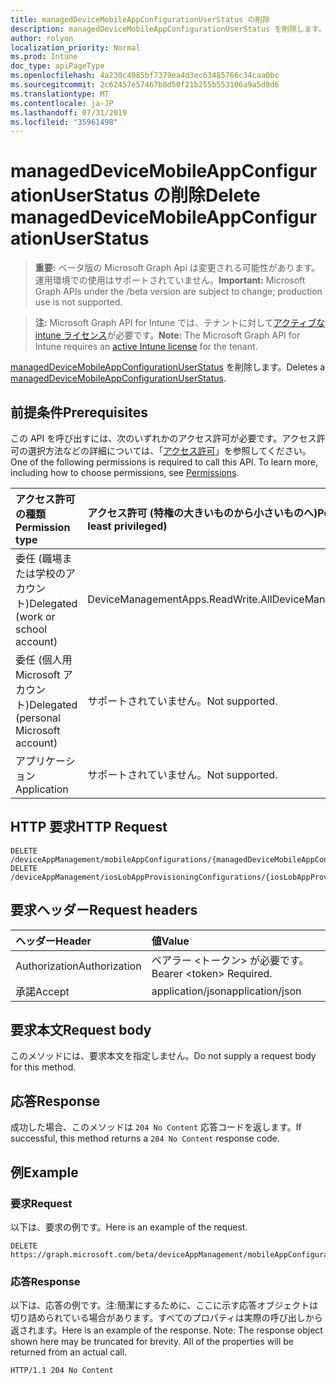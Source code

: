 ```yaml
---
title: managedDeviceMobileAppConfigurationUserStatus の削除
description: managedDeviceMobileAppConfigurationUserStatus を削除します。
author: rolyon
localization_priority: Normal
ms.prod: Intune
doc_type: apiPageType
ms.openlocfilehash: 4a230c4985bf7379ea4d3ec63485766c34caa0bc
ms.sourcegitcommit: 2c62457e57467b8d50f21b255b553106a9a5d8d6
ms.translationtype: MT
ms.contentlocale: ja-JP
ms.lasthandoff: 07/31/2019
ms.locfileid: "35961498"
---
```

# <a name="delete-manageddevicemobileappconfigurationuserstatus"></a><span data-ttu-id="42eac-103">managedDeviceMobileAppConfigurationUserStatus の削除</span><span class="sxs-lookup"><span data-stu-id="42eac-103">Delete managedDeviceMobileAppConfigurationUserStatus</span></span>

> <span data-ttu-id="42eac-104">**重要:** ベータ版の Microsoft Graph Api は変更される可能性があります。運用環境での使用はサポートされていません。</span><span class="sxs-lookup"><span data-stu-id="42eac-104">**Important:** Microsoft Graph APIs under the /beta version are subject to change; production use is not supported.</span></span>

> <span data-ttu-id="42eac-105">**注:** Microsoft Graph API for Intune では、テナントに対して[アクティブな intune ライセンス](https://go.microsoft.com/fwlink/?linkid=839381)が必要です。</span><span class="sxs-lookup"><span data-stu-id="42eac-105">**Note:** The Microsoft Graph API for Intune requires an [active Intune license](https://go.microsoft.com/fwlink/?linkid=839381) for the tenant.</span></span>

<span data-ttu-id="42eac-106">[managedDeviceMobileAppConfigurationUserStatus](../resources/intune-apps-manageddevicemobileappconfigurationuserstatus.md) を削除します。</span><span class="sxs-lookup"><span data-stu-id="42eac-106">Deletes a [managedDeviceMobileAppConfigurationUserStatus](../resources/intune-apps-manageddevicemobileappconfigurationuserstatus.md).</span></span>

## <a name="prerequisites"></a><span data-ttu-id="42eac-107">前提条件</span><span class="sxs-lookup"><span data-stu-id="42eac-107">Prerequisites</span></span>
<span data-ttu-id="42eac-p101">この API を呼び出すには、次のいずれかのアクセス許可が必要です。アクセス許可の選択方法などの詳細については、「[アクセス許可](/graph/permissions-reference)」を参照してください。</span><span class="sxs-lookup"><span data-stu-id="42eac-p101">One of the following permissions is required to call this API. To learn more, including how to choose permissions, see [Permissions](/graph/permissions-reference).</span></span>

|<span data-ttu-id="42eac-110">アクセス許可の種類</span><span class="sxs-lookup"><span data-stu-id="42eac-110">Permission type</span></span>|<span data-ttu-id="42eac-111">アクセス許可 (特権の大きいものから小さいものへ)</span><span class="sxs-lookup"><span data-stu-id="42eac-111">Permissions (from most to least privileged)</span></span>|
|:---|:---|
|<span data-ttu-id="42eac-112">委任 (職場または学校のアカウント)</span><span class="sxs-lookup"><span data-stu-id="42eac-112">Delegated (work or school account)</span></span>|<span data-ttu-id="42eac-113">DeviceManagementApps.ReadWrite.All</span><span class="sxs-lookup"><span data-stu-id="42eac-113">DeviceManagementApps.ReadWrite.All</span></span>|
|<span data-ttu-id="42eac-114">委任 (個人用 Microsoft アカウント)</span><span class="sxs-lookup"><span data-stu-id="42eac-114">Delegated (personal Microsoft account)</span></span>|<span data-ttu-id="42eac-115">サポートされていません。</span><span class="sxs-lookup"><span data-stu-id="42eac-115">Not supported.</span></span>|
|<span data-ttu-id="42eac-116">アプリケーション</span><span class="sxs-lookup"><span data-stu-id="42eac-116">Application</span></span>|<span data-ttu-id="42eac-117">サポートされていません。</span><span class="sxs-lookup"><span data-stu-id="42eac-117">Not supported.</span></span>|

## <a name="http-request"></a><span data-ttu-id="42eac-118">HTTP 要求</span><span class="sxs-lookup"><span data-stu-id="42eac-118">HTTP Request</span></span>
<!-- {
  "blockType": "ignored"
}
-->
``` http
DELETE /deviceAppManagement/mobileAppConfigurations/{managedDeviceMobileAppConfigurationId}/userStatuses/{managedDeviceMobileAppConfigurationUserStatusId}
DELETE /deviceAppManagement/iosLobAppProvisioningConfigurations/{iosLobAppProvisioningConfigurationId}/userStatuses/{managedDeviceMobileAppConfigurationUserStatusId}
```

## <a name="request-headers"></a><span data-ttu-id="42eac-119">要求ヘッダー</span><span class="sxs-lookup"><span data-stu-id="42eac-119">Request headers</span></span>
|<span data-ttu-id="42eac-120">ヘッダー</span><span class="sxs-lookup"><span data-stu-id="42eac-120">Header</span></span>|<span data-ttu-id="42eac-121">値</span><span class="sxs-lookup"><span data-stu-id="42eac-121">Value</span></span>|
|:---|:---|
|<span data-ttu-id="42eac-122">Authorization</span><span class="sxs-lookup"><span data-stu-id="42eac-122">Authorization</span></span>|<span data-ttu-id="42eac-123">ベアラー &lt;トークン&gt; が必要です。</span><span class="sxs-lookup"><span data-stu-id="42eac-123">Bearer &lt;token&gt; Required.</span></span>|
|<span data-ttu-id="42eac-124">承諾</span><span class="sxs-lookup"><span data-stu-id="42eac-124">Accept</span></span>|<span data-ttu-id="42eac-125">application/json</span><span class="sxs-lookup"><span data-stu-id="42eac-125">application/json</span></span>|

## <a name="request-body"></a><span data-ttu-id="42eac-126">要求本文</span><span class="sxs-lookup"><span data-stu-id="42eac-126">Request body</span></span>
<span data-ttu-id="42eac-127">このメソッドには、要求本文を指定しません。</span><span class="sxs-lookup"><span data-stu-id="42eac-127">Do not supply a request body for this method.</span></span>

## <a name="response"></a><span data-ttu-id="42eac-128">応答</span><span class="sxs-lookup"><span data-stu-id="42eac-128">Response</span></span>
<span data-ttu-id="42eac-129">成功した場合、このメソッドは `204 No Content` 応答コードを返します。</span><span class="sxs-lookup"><span data-stu-id="42eac-129">If successful, this method returns a `204 No Content` response code.</span></span>

## <a name="example"></a><span data-ttu-id="42eac-130">例</span><span class="sxs-lookup"><span data-stu-id="42eac-130">Example</span></span>

### <a name="request"></a><span data-ttu-id="42eac-131">要求</span><span class="sxs-lookup"><span data-stu-id="42eac-131">Request</span></span>
<span data-ttu-id="42eac-132">以下は、要求の例です。</span><span class="sxs-lookup"><span data-stu-id="42eac-132">Here is an example of the request.</span></span>
``` http
DELETE https://graph.microsoft.com/beta/deviceAppManagement/mobileAppConfigurations/{managedDeviceMobileAppConfigurationId}/userStatuses/{managedDeviceMobileAppConfigurationUserStatusId}
```

### <a name="response"></a><span data-ttu-id="42eac-133">応答</span><span class="sxs-lookup"><span data-stu-id="42eac-133">Response</span></span>
<span data-ttu-id="42eac-p102">以下は、応答の例です。注:簡潔にするために、ここに示す応答オブジェクトは切り詰められている場合があります。すべてのプロパティは実際の呼び出しから返されます。</span><span class="sxs-lookup"><span data-stu-id="42eac-p102">Here is an example of the response. Note: The response object shown here may be truncated for brevity. All of the properties will be returned from an actual call.</span></span>
``` http
HTTP/1.1 204 No Content
```





